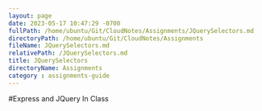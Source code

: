 ```yaml
---
layout: page
date: 2023-05-17 10:47:29 -0700
fullPath: /home/ubuntu/Git/CloudNotes/Assignments/JQuerySelectors.md
directoryPath: /home/ubuntu/Git/CloudNotes/Assignments
fileName: JQuerySelectors.md
relativePath: /JQuerySelectors.md
title: JQuerySelectors
directoryName: Assignments
category : assignments-guide
---
```


#Express and JQuery In Class

